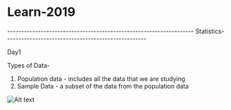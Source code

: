 # Learn-2019
------------------------------------------------------------------- Statistics---------------------------------------------------

Day1

Types of Data-
1. Population data - includes all the data that we are studying
2. Sample Data - a subset of the data from the population data

![Alt text](/Learn-2019/images/typesofdata.png?raw=true "Example")
